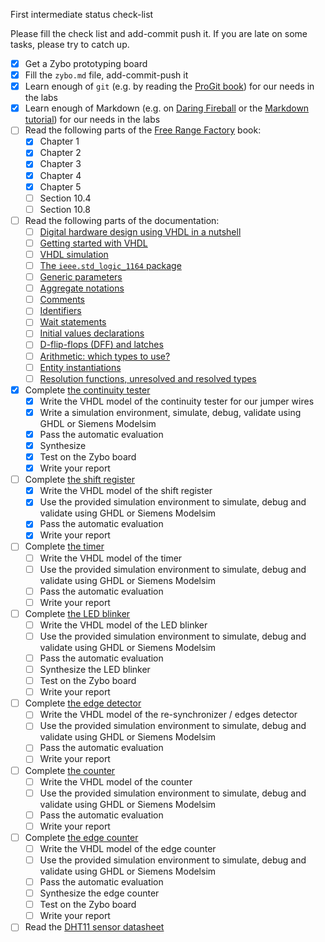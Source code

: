 <!--
Copyright © Telecom Paris
Copyright © Renaud Pacalet (renaud.pacalet@telecom-paris.fr)

This file must be used under the terms of the CeCILL. This source
file is licensed as described in the file COPYING, which you should
have received as part of this distribution. The terms are also
available at:
https://cecill.info/licences/Licence_CeCILL_V2.1-en.html
-->

First intermediate status check-list

Please fill the check list and add-commit push it. If you are late on some tasks, please try to catch up.

* [x] Get a Zybo prototyping board
* [x] Fill the `zybo.md` file, add-commit-push it
* [x] Learn enough of `git` (e.g. by reading the [ProGit book]) for our needs in the labs
* [x] Learn enough of Markdown (e.g. on [Daring Fireball] or the [Markdown tutorial]) for our needs in the labs
* [ ] Read the following parts of the [Free Range Factory] book:
   * [x] Chapter 1
   * [X] Chapter 2
   * [X] Chapter 3
   * [X] Chapter 4
   * [X] Chapter 5
   * [ ] Section 10.4
   * [ ] Section 10.8
* [ ] Read the following parts of the documentation:
   * [ ] [Digital hardware design using VHDL in a nutshell]
   * [ ] [Getting started with VHDL]
   * [ ] [VHDL simulation]
   * [ ] [The `ieee.std_logic_1164` package]
   * [ ] [Generic parameters]
   * [ ] [Aggregate notations]
   * [ ] [Comments]
   * [ ] [Identifiers]
   * [ ] [Wait statements]
   * [ ] [Initial values declarations]
   * [ ] [D-flip-flops (DFF) and latches]
   * [ ] [Arithmetic: which types to use?]
   * [ ] [Entity instantiations]
   * [ ] [Resolution functions, unresolved and resolved types]
* [x] Complete [the continuity tester](vhdl/lab01)
   * [x] Write the VHDL model of the continuity tester for our jumper wires
   * [x] Write a simulation environment, simulate, debug, validate using GHDL or Siemens Modelsim
   * [x] Pass the automatic evaluation
   * [x] Synthesize
   * [x] Test on the Zybo board
   * [x] Write your report
* [ ] Complete [the shift register](vhdl/lab02)
   * [x] Write the VHDL model of the shift register
   * [x] Use the provided simulation environment to simulate, debug and validate using GHDL or Siemens Modelsim
   * [x] Pass the automatic evaluation
   * [x] Write your report
* [ ] Complete [the timer](vhdl/lab03)
   * [ ] Write the VHDL model of the timer
   * [ ] Use the provided simulation environment to simulate, debug and validate using GHDL or Siemens Modelsim
   * [ ] Pass the automatic evaluation
   * [ ] Write your report
* [ ] Complete [the LED blinker](vhdl/lab04)
   * [ ] Write the VHDL model of the LED blinker
   * [ ] Use the provided simulation environment to simulate, debug and validate using GHDL or Siemens Modelsim
   * [ ] Pass the automatic evaluation
   * [ ] Synthesize the LED blinker
   * [ ] Test on the Zybo board
   * [ ] Write your report
* [ ] Complete [the edge detector](vhdl/lab05)
   * [ ] Write the VHDL model of the re-synchronizer / edges detector
   * [ ] Use the provided simulation environment to simulate, debug and validate using GHDL or Siemens Modelsim
   * [ ] Pass the automatic evaluation
   * [ ] Write your report
* [ ] Complete [the counter](vhdl/lab06)
   * [ ] Write the VHDL model of the counter
   * [ ] Use the provided simulation environment to simulate, debug and validate using GHDL or Siemens Modelsim
   * [ ] Pass the automatic evaluation
   * [ ] Write your report
* [ ] Complete [the edge counter](vhdl/lab07)
   * [ ] Write the VHDL model of the edge counter
   * [ ] Use the provided simulation environment to simulate, debug and validate using GHDL or Siemens Modelsim
   * [ ] Pass the automatic evaluation
   * [ ] Synthesize the edge counter
   * [ ] Test on the Zybo board
   * [ ] Write your report
* [ ] Read the [DHT11 sensor datasheet]

[ProGit book]: doc/data/ProGitScottChacon.pdf
[Daring Fireball]: https://daringfireball.net/projects/markdown/syntax
[Markdown tutorial]: http://www.markdowntutorial.com/
[Free Range Factory]: doc/data/free_range_vhdl.pdf
[Getting started with VHDL]: doc/data/getting-started-with-vhdl.md
[Digital hardware design using VHDL in a nutshell]: doc/data/digital-hardware-design-using-vhdl-in-a-nutshell.md
[VHDL simulation]: doc/data/vhdl-simulation.md
[Comments]: doc/data/comments.md
[Identifiers]: doc/data/identifiers.md
[Wait statements]: doc/data/wait.md
[The `ieee.std_logic_1164` package]: doc/data/std_logic_1164.md
[Generic parameters]: doc/data/generics.md
[Aggregate notations]: doc/data/aggregate-notations.md
[Resolution functions, unresolved and resolved types]: doc/data/resolution-functions-unresolved-and-resolved-types.md
[Entity instantiations]: doc/data/entity-instantiations.md
[Initial values declarations]: doc/data/initial-values.md
[D-flip-flops (DFF) and latches]: doc/data/d-flip-flops-dff-and-latches.md
[Arithmetic: which types to use?]: doc/data/arithmetic-which-types-to-use.md
[DHT11 sensor datasheet]: doc/data/DHT11.pdf

<!-- vim: set tabstop=4 softtabstop=4 shiftwidth=4 expandtab textwidth=0: -->
